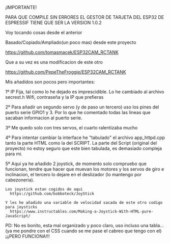  ¡IMPORTANTE!
 
 PARA QUE COMPILE SIN ERRORES EL GESTOR DE TARJETA DEL ESP32 DE ESPRESSIF TIENE QUE SER LA VERSION 1.0.2
 
 Voy tocando cosas desde el anterior

 Basado/Copiado/Ampliado(un poco mas) desde este proyecto
  
  https://github.com/tomasmacek/ESP32CAM_RCTANK
   
  Que a su vez es una modificacion de este otro
  
  https://github.com/PepeTheFroggie/ESP32CAM_RCTANK
  
  
Mis añadidos son pocos pero importantes:

 1º IP Fija, tal como lo he dejado es imprescidible. 
    Lo he cambiado al archivo secrest.h Wifi, contraseña y la IP que prefieras
 
 2º Para añadir un segundo servo (y de paso un tercero) uso  los pines 
    del puerto serie GPIO1 y 3.
    Por lo que he comentado todas las lineas que sacaban 
    informacion al puerto serie.
      
 3º Me quedo solo con tres servos, el cuarto ralentizaba mucho
 
 4º Para intentar cambiar la interface he "tabulado" el archivo app_httpd.cpp 
    tanto la parte HTML como la del SCRIPT. 
    La parte del Script (original del proyecto) no estoy seguro que este bien tabulada, es demasiado compleja para mi.
    
 5º Aqui ya he añadido 2 joystick, de momento solo compruebo que funcionan, tendre que hacer que muevan los motores
    y los servos de giro e inclinacion, el tercero lo dejare en el deslizador (lo mantengo por cabezoneria).
    
    Los joystick estan cogidos de aqui
      https://github.com/bobboteck/JoyStick      
    
    Y les he añadido una variable de velocidad sacada de este otro codigo para joysticks
      https://www.instructables.com/Making-a-Joystick-With-HTML-pure-JavaScript/


PD: No es bonito, esta mal organizado y poco claro, uso incluso una tabla... 
    (ya me pondre con el CSS cuando se me pase el cabreo que tengo con el)
    ¡¡¡PERO FUNCIONA!!!
    


       
      
